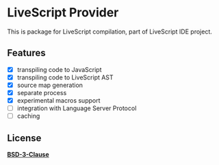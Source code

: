 # LiveScript Provider
This is package for LiveScript compilation, part of LiveScript IDE project.

## Features
- [x] transpiling code to JavaScript
- [x] transpiling code to LiveScript AST
- [x] source map generation
- [x] separate process
- [x] experimental macros support
- [ ] integration with Language Server Protocol
- [ ] caching

## License 
**[BSD-3-Clause](License.md)**
